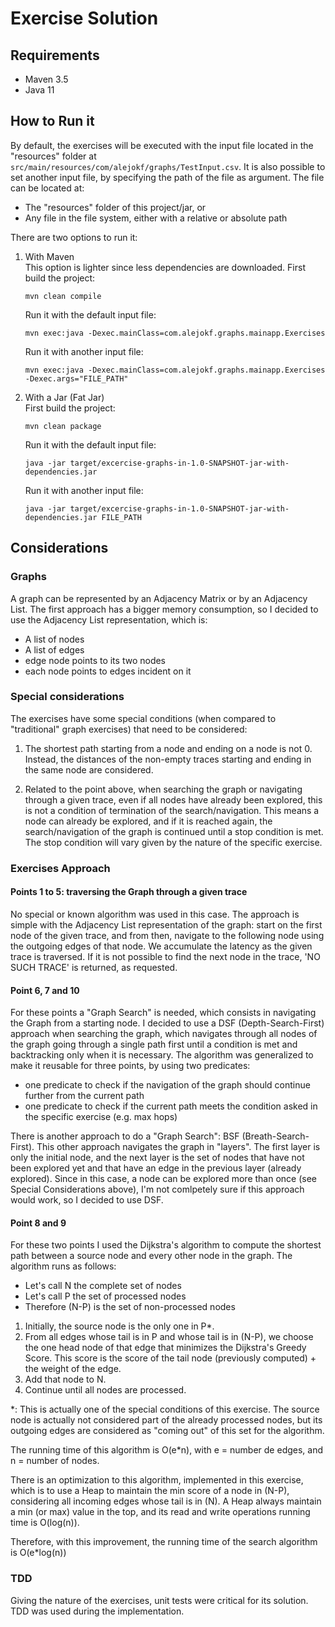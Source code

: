 # Exercise Solution

## Requirements

- Maven 3.5
- Java 11

## How to Run it

By default, the exercises will be executed with the input file located in the "resources" folder
at `src/main/resources/com/alejokf/graphs/TestInput.csv`. It is also possible to set another input file, by specifying
the path of the file as argument. The file can be located at:

- The "resources" folder of this project/jar, or
- Any file in the file system, either with a relative or absolute path

There are two options to run it:

1. With Maven \
   This option is lighter since less dependencies are downloaded. First build the project:
    ```
    mvn clean compile
    ```
   Run it with the default input file:
    ```
    mvn exec:java -Dexec.mainClass=com.alejokf.graphs.mainapp.Exercises
    ```
   Run it with another input file:
    ```
    mvn exec:java -Dexec.mainClass=com.alejokf.graphs.mainapp.Exercises -Dexec.args="FILE_PATH"
    ```

2. With a Jar (Fat Jar) \
   First build the project:
    ```
    mvn clean package
    ```
   Run it with the default input file:
    ```
    java -jar target/excercise-graphs-in-1.0-SNAPSHOT-jar-with-dependencies.jar
    ```
   Run it with another input file:
    ```
    java -jar target/excercise-graphs-in-1.0-SNAPSHOT-jar-with-dependencies.jar FILE_PATH
    ```

## Considerations

### Graphs

A graph can be represented by an Adjacency Matrix or by an Adjacency List. The first approach has a bigger memory
consumption, so I decided to use the Adjacency List representation, which is:

- A list of nodes
- A list of edges
- edge node points to its two nodes
- each node points to edges incident on it

### Special considerations

The exercises have some special conditions (when compared to "traditional" graph exercises) that need to be considered:

1. The shortest path starting from a node and ending on a node is not 0. Instead, the distances of the non-empty traces
   starting and ending in the same node are considered.

2. Related to the point above, when searching the graph or navigating through a given trace, even if all nodes have
   already been explored, this is not a condition of termination of the search/navigation. This means a node can already
   be explored, and if it is reached again, the search/navigation of the graph is continued until a stop condition is
   met. The stop condition will vary given by the nature of the specific exercise.

### Exercises Approach

#### Points 1 to 5: traversing the Graph through a given trace

No special or known algorithm was used in this case. The approach is simple with the Adjacency List representation of
the graph: start on the first node of the given trace, and from then, navigate to the following node using the outgoing
edges of that node. We accumulate the latency as the given trace is traversed. If it is not possible to find the next
node in the trace, 'NO SUCH TRACE' is returned, as requested.

#### Point 6, 7 and 10

For these points a "Graph Search" is needed, which consists in navigating the Graph from a starting node. I decided to
use a DSF (Depth-Search-First) approach when searching the graph, which navigates through all nodes of the graph going
through a single path first until a condition is met and backtracking only when it is necessary. The algorithm was
generalized to make it reusable for three points, by using two predicates:

- one predicate to check if the navigation of the graph should continue further from the current path
- one predicate to check if the current path meets the condition asked in the specific exercise (e.g. max hops)

There is another approach to do a "Graph Search": BSF (Breath-Search-First). This other approach navigates the graph
in "layers". The first layer is only the initial node, and the next layer is the set of nodes that have not been
explored yet and that have an edge in the previous layer (already explored). Since in this case, a node can be explored
more than once (see Special Considerations above), I'm not comlpetely sure if this approach would work, so I decided to
use DSF.

#### Point 8 and 9

For these two points I used the Dijkstra's algorithm to compute the shortest path between a source node and every other
node in the graph. The algorithm runs as follows:

- Let's call N the complete set of nodes
- Let's call P the set of processed nodes
- Therefore (N-P) is the set of non-processed nodes

1. Initially, the source node is the only one in P*.
2. From all edges whose tail is in P and whose tail is in (N-P), we choose the one head node of that edge that minimizes
   the Dijkstra's Greedy Score. This score is the score of the tail node (previously computed) + the weight of the edge.
3. Add that node to N.
4. Continue until all nodes are processed.

*: This is actually one of the special conditions of this exercise. The source node is actually not considered part of
the already processed nodes, but its outgoing edges are considered as "coming out" of this set for the algorithm.

The running time of this algorithm is O(e*n), with e = number de edges, and n = number of nodes.

There is an optimization to this algorithm, implemented in this exercise, which is to use a Heap to maintain the min
score of a node in (N-P), considering all incoming edges whose tail is in (N). A Heap always maintain a min (or max)
value in the top, and its read and write operations running time is O(log(n)).

Therefore, with this improvement, the running time of the search algorithm is O(e*log(n))

### TDD

Giving the nature of the exercises, unit tests were critical for its solution. TDD was used during the implementation. 

